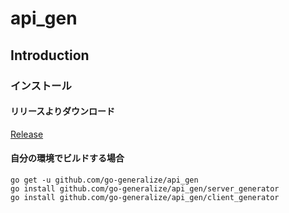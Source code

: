 # api_gen
## Introduction

### インストール

#### リリースよりダウンロード
[Release](https://github.com/go-generalize/api_gen/releases/)

#### 自分の環境でビルドする場合
```shell script
go get -u github.com/go-generalize/api_gen
go install github.com/go-generalize/api_gen/server_generator
go install github.com/go-generalize/api_gen/client_generator
```